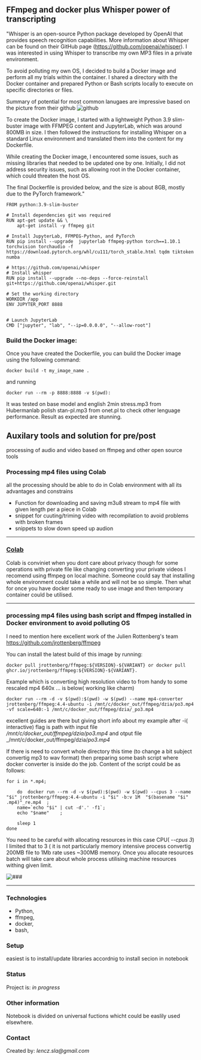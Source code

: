 ## FFmpeg and docker plus Whisper power of transcripting



"Whisper is an open-source Python package developed by OpenAI that provides speech recognition capabilities. More information about Whisper can be found on their GitHub page (https://github.com/openai/whisper). I was interested in using Whisper to transcribe my own MP3 files in a private environment.

To avoid polluting my own OS, I decided to build a Docker image and perform all my trials within the container. I shared a directory with the Docker container and prepared Python or Bash scripts locally to execute on specific directories or files.

Summary of potential for most common lanugaes are  impressive based on the picture from  their github ![github ](https://raw.githubusercontent.com/openai/whisper/main/language-breakdown.svg)

To create the Docker image, I started with a lightweight Python 3.9 slim-buster image with FFMPEG content and JupyterLab, which was around 800MB in size. I then followed the instructions for installing Whisper on a standard Linux environment and translated them into the content for my Dockerfile.

While creating the Docker image, I encountered some issues, such as missing libraries that needed to be updated one by one. Initially, I did not address security issues, such as allowing root in the Docker container, which could  threaten the host OS.

The final Dockerfile is provided below, and the size is about 8GB, mostly due to the PyTorch framework."

```
FROM python:3.9-slim-buster

# Install dependencies git was required
RUN apt-get update && \
    apt-get install -y ffmpeg git

# Install JupyterLab, FFMPEG-Python, and PyTorch
RUN pip install --upgrade  jupyterlab ffmpeg-python torch==1.10.1 torchvision torchaudio -f https://download.pytorch.org/whl/cu111/torch_stable.html tqdm tiktoken numba
 
# https://github.com/openai/whisper
# Install whisper
RUN pip install --upgrade --no-deps --force-reinstall git+https://github.com/openai/whisper.git

# Set the working directory
WORKDIR /app
ENV JUPYTER_PORT 8888


# Launch JupyterLab
CMD ["jupyter", "lab", "--ip=0.0.0.0", "--allow-root"]

```
### Build the Docker image:
Once you have created the Dockerfile, you can build the Docker image using the following command:

```
docker build -t my_image_name .
```
and running 
```
docker run --rm -p 8888:8888 -v $(pwd):
```
It was tested on base model and  english 2min stress.mp3 from Hubermanlab   polish stan-pl.mp3 from onet.pl
to check other lenguage performance.
Result as expected are stunning.






##   Auxilary tools and solution for pre/post
processing of audio and video based on ffmpeg and other open source tools

### Processing mp4 files using Colab
all the processing should be able to do in Colab environment with all its advantages and constrains
* Function for downloading and saving m3u8 stream to mp4 file with given length per a piece in Colab
* snippet for cuuting/triming video with recompilation to avoid problems with broken frames
* snippets to slow down speed up audion 


---
### [Colab](https://github.com/len-sla/ffmpeg/blob/main/Using_ffmpeg_pre_post_process.ipynb)
Colab is conviniet when you dont care about privacy though for some operations with private file like 
changing converting your private videos I recomend using ffmpeg on local machine.
Someone could say that installing whole environment could take  a while and will not be so simple.
Then what for once you have docker some ready to use image and then temporary container could be utilised.

---
### processing mp4 files using bash script and ffmpeg installed in Docker environment to avoid polluting OS
I need to mention here excellent work of  the  Julien Rottenberg's team  
https://github.com/jrottenberg/ffmpeg



You can install the latest build of this image by running:
```
docker pull jrottenberg/ffmpeg:${VERSION}-${VARIANT} or docker pull ghcr.io/jrottenberg/ffmpeg:${VERSION}-${VARIANT}.
```
Example which is converting high resolution video to from handy to some  rescaled  mp4 640x ... is below( working like charm)

```
docker run --rm -d -v $(pwd):$(pwd) -w $(pwd) --name mp4-converter jrottenberg/ffmpeg:4.4-ubuntu -i /mnt/c/docker_out/ffmpeg/dzia/po3.mp4 -vf scale=640:-1 /mnt/c/docker_out/ffmpeg/dzia/_po3.mp4
```
excellent guides are there but giving short info 
about my example after -i( interactive)  flag is path with input file _/mnt/c/docker_out/ffmpeg/dzia/po3.mp4_ and otput file 
_/mnt/c/docker_out/ffmpeg/dzia/_po3.mp4_

If there is need to convert whole directory this time (to change a bit subject convertig mp3 to wav format) then preparing some bash script where  docker converter is inside do the job.
Content of the script could be as follows:


```
for i in *.mp4;

	do	docker run --rm -d -v $(pwd):$(pwd) -w $(pwd) --cpus 3 --name "$i" jrottenberg/ffmpeg:4.4-ubuntu -i "$i" -b:v 1M  "$(basename "$i" .mp4)"_re.mp4  ;
	name=`echo "$i" | cut -d'.' -f1`;
	echo "$name"	;

	sleep 1
done
```


You need to be careful with allocating resources in this case CPU( _--cpus 3_) I limited that to 3  ( it is not particularly memory intensive process convertig 200MB file to 1Mb rate uses ~300MB memory.
Once you allocate resources batch will take care about whole process utilising machine resources withing given limit.

![###  ](docker-with-limits.PNG)

---

### Technologies
* Python, 
* ffmpeg, 
* docker,
* bash,

### Setup
easiest is to install/update libraries accordnig to install secion in notebook


### Status
Project is: _in progress_ 



### Other information
Notebook is divided on universal fuctions whicht  could be easlily used elsewhere.




### Contact
Created by: _lencz.sla@gmail.com_

